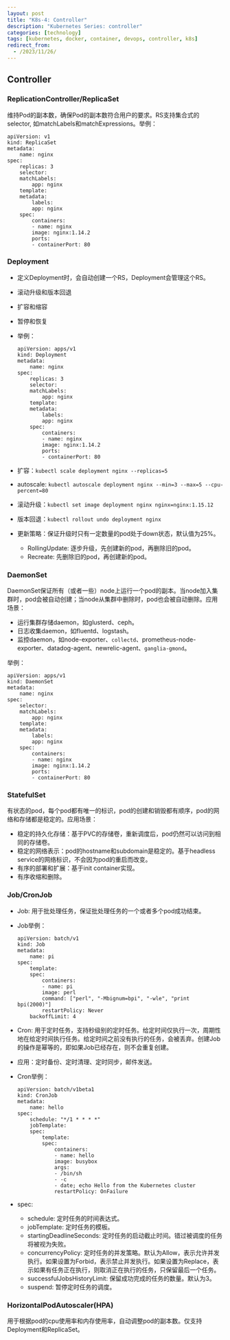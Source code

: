```yaml
---
layout: post
title: "K8s-4: Controller"
description: "Kubernetes Series: controller"
categories: [technology]
tags: [kubernetes, docker, container, devops, controller, k8s]
redirect_from:
  - /2023/11/26/
---
```


## Controller

### ReplicationController/ReplicaSet

维持Pod的副本数，确保Pod的副本数符合用户的要求。RS支持集合式的selector, 如matchLabels和matchExpressions。举例：

```
apiVersion: v1
kind: ReplicaSet
metadata:
    name: nginx
spec:
    replicas: 3
    selector:
    matchLabels:
        app: nginx
    template:
    metadata:
        labels:
        app: nginx
    spec:
        containers:
        - name: nginx
        image: nginx:1.14.2
        ports:
        - containerPort: 80
```

### Deployment

- 定义Deployment时，会自动创建一个RS，Deployment会管理这个RS。

- 滚动升级和版本回退

- 扩容和缩容

- 暂停和恢复

- 举例：
    ```
    apiVersion: apps/v1
    kind: Deployment
    metadata:
        name: nginx
    spec:
        replicas: 3
        selector:
        matchLabels:
            app: nginx
        template:
        metadata:
            labels:
            app: nginx
        spec:
            containers:
            - name: nginx
            image: nginx:1.14.2
            ports:
            - containerPort: 80
    ```

- 扩容：`kubectl scale deployment nginx --replicas=5`

- autoscale: `kubectl autoscale deployment nginx --min=3 --max=5 --cpu-percent=80`

- 滚动升级：`kubectl set image deployment nginx nginx=nginx:1.15.12`

- 版本回退：`kubectl rollout undo deployment nginx`

- 更新策略：保证升级时只有一定数量的pod处于down状态，默认值为25%。

  - RollingUpdate: 逐步升级，先创建新的pod，再删除旧的pod。
  - Recreate: 先删除旧的pod，再创建新的pod。

### DaemonSet

DaemonSet保证所有（或者一些）node上运行一个pod的副本。当node加入集群时，pod会被自动创建；当node从集群中删除时，pod也会被自动删除。应用场景：

  - 运行集群存储daemon，如glusterd、ceph。
  - 日志收集daemon，如fluentd、logstash。
  - 监控daemon，如node-exporter、`collectd`、prometheus-node-exporter、datadog-agent、newrelic-agent、`ganglia-gmond`。

举例：
```
apiVersion: apps/v1
kind: DaemonSet
metadata:
    name: nginx
spec:
    selector:
    matchLabels:
        app: nginx
    template:
    metadata:
        labels:
        app: nginx
    spec:
        containers:
        - name: nginx
        image: nginx:1.14.2
        ports:
        - containerPort: 80
```

### StatefulSet

有状态的pod，每个pod都有唯一的标识，pod的创建和销毁都有顺序，pod的网络和存储都是稳定的。应用场景：

  - 稳定的持久化存储：基于PVC的存储卷，重新调度后，pod仍然可以访问到相同的存储卷。
  - 稳定的网络表示：pod的hostname和subdomain是稳定的。基于headless service的网络标识，不会因为pod的重启而改变。
  - 有序的部署和扩展：基于init container实现。
  - 有序收缩和删除。

### Job/CronJob

  - Job: 用于批处理任务，保证批处理任务的一个或者多个pod成功结束。

  - Job举例：
    ```
    apiVersion: batch/v1
    kind: Job
    metadata:
        name: pi
    spec:
        template:
        spec:
            containers:
            - name: pi
            image: perl
            command: ["perl", "-Mbignum=bpi", "-wle", "print bpi(2000)"]
            restartPolicy: Never
        backoffLimit: 4
    ```
  - Cron: 用于定时任务，支持秒级别的定时任务。给定时间仅执行一次，周期性地在给定时间执行任务。给定时间之前没有执行的任务，会被丢弃。创建Job的操作是幂等的，即如果Job已经存在，则不会重复创建。

  - 应用：定时备份、定时清理、定时同步，邮件发送。

  - Cron举例：
    ```
    apiVersion: batch/v1beta1
    kind: CronJob
    metadata:
        name: hello
    spec:
        schedule: "*/1 * * * *"
        jobTemplate:
        spec:
            template:
            spec:
                containers:
                - name: hello
                image: busybox
                args:
                - /bin/sh
                - -c
                - date; echo Hello from the Kubernetes cluster
                restartPolicy: OnFailure
    ```

  - spec:

    - schedule: 定时任务的时间表达式。
    - jobTemplate: 定时任务的模板。
    - startingDeadlineSeconds: 定时任务的启动截止时间。错过被调度的任务将被视为失败。
    - concurrencyPolicy: 定时任务的并发策略。默认为Allow，表示允许并发执行。如果设置为Forbid，表示禁止并发执行。如果设置为Replace，表示如果有任务正在执行，则取消正在执行的任务，只保留最后一个任务。
    - successfulJobsHistoryLimit: 保留成功完成的任务的数量。默认为3。
    - suspend: 暂停定时任务的调度。

### HorizontalPodAutoscaler(HPA)

用于根据pod的cpu使用率和内存使用率，自动调整pod的副本数。仅支持Deployment和ReplicaSet。